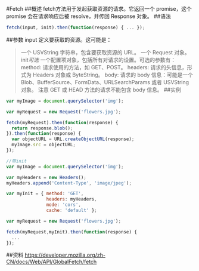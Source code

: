 #Fetch
##概述
fetch方法用于发起获取资源的请求。它返回一个 promise，这个 promise 会在请求响应后被 resolve，并传回 Response 对象。
##语法
```javascript
fetch(input, init).then(function(response) { ... });
```
##参数
input
定义要获取的资源。这可能是：
>一个 USVString 字符串，包含要获取资源的 URL。
>一个 Request 对象。
init<em>可选</em>
一个配置项对象，包括所有对请求的设置。可选的参数有：
>method: 请求使用的方法，如 GET、POST。
>headers: 请求的头信息，形式为 Headers 对象或 ByteString。
>body: 请求的 body 信息：可能是一个 Blob、BufferSource、FormData、URLSearchParams 或者 USVString 对象。
       注意 GET 或 HEAD 方法的请求不能包含 body 信息。
##实例
```javascript
var myImage = document.querySelector('img');

var myRequest = new Request('flowers.jpg');

fetch(myRequest).then(function(response) {
  return response.blob();
}).then(function(response) {
  var objectURL = URL.createObjectURL(response);
  myImage.src = objectURL;
});

//带init
var myImage = document.querySelector('img');

var myHeaders = new Headers();
myHeaders.append('Content-Type', 'image/jpeg');

var myInit = { method: 'GET',
               headers: myHeaders,
               mode: 'cors',
               cache: 'default' };

var myRequest = new Request('flowers.jpg');

fetch(myRequest,myInit).then(function(response) {
  ... 
});
```
##资料
https://developer.mozilla.org/zh-CN/docs/Web/API/GlobalFetch/fetch
